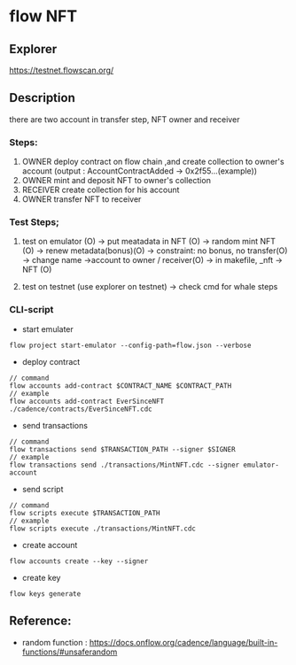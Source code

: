 # flow NFT
## Explorer
https://testnet.flowscan.org/
 
## Description

there are two account in transfer step, NFT owner and receiver

### Steps:
1. OWNER deploy contract on flow chain ,and create collection to owner's account
(output : AccountContractAdded -> 0x2f55...(example))
2. OWNER mint and deposit NFT to owner's collection
3. RECEIVER create collection for his account
4. OWNER transfer NFT to receiver

### Test Steps;
1. test on emulator (O)
-> put meatadata in NFT (O)
-> random mint NFT (O)
-> renew metadata(bonus)(O)
-> constraint: no bonus, no transfer(O)
-> change name ->account to owner / receiver(O)
-> in makefile, _nft -> NFT (O)

2. test on testnet (use explorer on testnet)
-> check cmd for whale steps

### CLI-script
* start emulater
```
flow project start-emulator --config-path=flow.json --verbose
```

* deploy contract
```
// command
flow accounts add-contract $CONTRACT_NAME $CONTRACT_PATH
// example
flow accounts add-contract EverSinceNFT ./cadence/contracts/EverSinceNFT.cdc 
```

* send transactions
```
// command
flow transactions send $TRANSACTION_PATH --signer $SIGNER
// example
flow transactions send ./transactions/MintNFT.cdc --signer emulator-account
```
* send script
```
// command
flow scripts execute $TRANSACTION_PATH
// example
flow scripts execute ./transactions/MintNFT.cdc
```
* create account
```
flow accounts create --key --signer
```
* create key
```
flow keys generate
```
## Reference:
* random function : https://docs.onflow.org/cadence/language/built-in-functions/#unsaferandom

